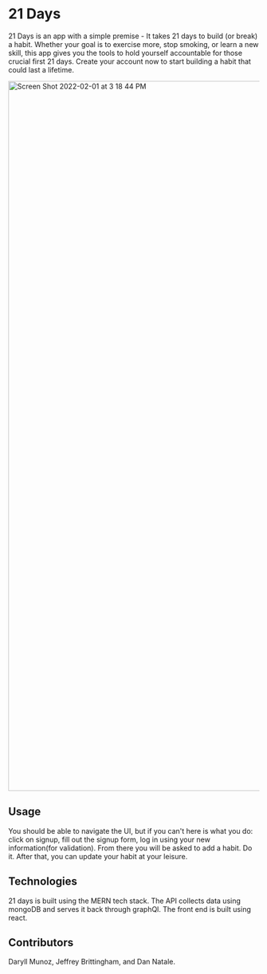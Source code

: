 # 21 Days

21 Days is an app with a simple premise - It takes 21 days to build (or break) a habit. Whether your goal is to exercise more, stop smoking, or learn a new skill, this app gives you the tools to hold yourself accountable for those crucial first 21 days. Create your account now to start building a habit that could last a lifetime.

<img width="1425" alt="Screen Shot 2022-02-01 at 3 18 44 PM" src="https://user-images.githubusercontent.com/69770752/152054906-f33d54ab-f181-481c-ae69-a29fe24c651c.png">

## Usage
You should be able to navigate the UI, but if you can't here is what you do: click on signup, fill out the signup form, log in using your new information(for validation). From there you will be asked to add a habit. Do it. After that, you can update your habit at your leisure.

## Technologies
21 days is built using the MERN tech stack. The API collects data using mongoDB and serves it back through graphQl. The front end is built using react.

## Contributors
Daryll Munoz, Jeffrey Brittingham, and Dan Natale.
